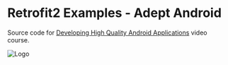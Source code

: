# Retrofit2 Examples - Adept Android
Source code for [Developing High Quality Android Applications](http://goo.gl/xuIOvv) video course.

![Logo](screenshots/adept_android.png)
